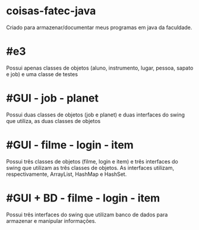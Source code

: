 # coisas-fatec-java

Criado para armazenar/documentar meus programas em java da faculdade.

#e3
==========
Possui apenas classes de objetos (aluno, instrumento, lugar, pessoa, sapato e job) e uma classe de testes

#GUI - job - planet
==========
Possui duas classes de objetos (job e planet) e duas interfaces do swing que utiliza, as duas classes de objetos

#GUI - filme - login - item
==========
Possui três classes de objetos (filme, login e item) e três interfaces do swing que utilizam as três classes de objetos.
As interfaces utilizam, respectivamente, ArrayList, HashMap e HashSet.

#GUI + BD - filme - login - item
==========
Possui três interfaces do swing que utilizam banco de dados para armazenar e manipular informações.
